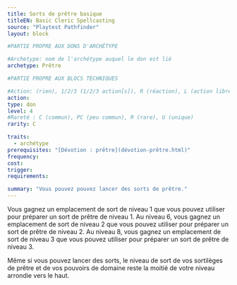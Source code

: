 ```yaml
---
title: Sorts de prêtre basique
titleEN: Basic Cleric Spellcasting
source: "Playtest Pathfinder"
layout: block

#PARTIE PROPRE AUX DONS D'ARCHÉTYPE

#Archetype: nom de l'archétype auquel le don est lié
archetype: Prêtre

#PARTIE PROPRE AUX BLOCS TECHNIQUES

#Action: (rien), 1/2/3 (1/2/3 action[s]), R (réaction), L (action libre)
action: 
type: don
level: 4
#Rareté : C (commun), PC (peu commun), R (rare), U (unique)
rarity: C

traits:
  - archétype
prerequisites: "[Dévotion : prêtre](dévotion-prêtre.html)"
frequency:
cost:
trigger:
requirements:

summary: "Vous pouvez pouvez lancer des sorts de prêtre."
---
```


Vous gagnez un emplacement de sort de niveau 1 que vous pouvez utiliser pour préparer un sort de prêtre de niveau 1. Au niveau 6, vous gagnez un emplacement de sort de niveau 2 que vous pouvez utiliser pour préparer un sort de prêtre de niveau 2. Au niveau 8, vous gagnez un emplacement de sort de niveau 3 que vous pouvez utiliser pour préparer un sort de prêtre de niveau 3.

Même si vous pouvez lancer des sorts, le niveau de sort de vos sortilèges de prêtre et de vos pouvoirs de domaine reste la moitié de votre niveau arrondie vers le haut.